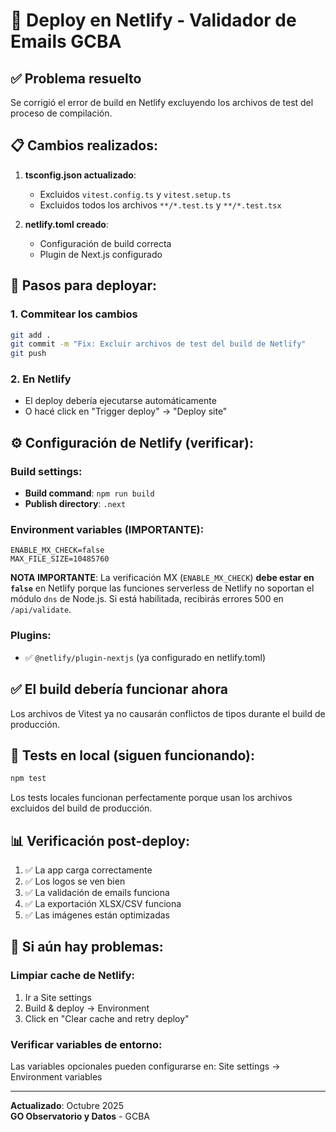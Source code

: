 # 🚀 Deploy en Netlify - Validador de Emails GCBA

## ✅ Problema resuelto

Se corrigió el error de build en Netlify excluyendo los archivos de test del proceso de compilación.

## 📋 Cambios realizados:

1. **tsconfig.json actualizado**:
   - Excluidos `vitest.config.ts` y `vitest.setup.ts`
   - Excluidos todos los archivos `**/*.test.ts` y `**/*.test.tsx`

2. **netlify.toml creado**:
   - Configuración de build correcta
   - Plugin de Next.js configurado

## 🔄 Pasos para deployar:

### 1. Commitear los cambios
```bash
git add .
git commit -m "Fix: Excluir archivos de test del build de Netlify"
git push
```

### 2. En Netlify
- El deploy debería ejecutarse automáticamente
- O hacé click en "Trigger deploy" → "Deploy site"

## ⚙️ Configuración de Netlify (verificar):

### Build settings:
- **Build command**: `npm run build`
- **Publish directory**: `.next`

### Environment variables (IMPORTANTE):
```
ENABLE_MX_CHECK=false
MAX_FILE_SIZE=10485760
```

**NOTA IMPORTANTE**: La verificación MX (`ENABLE_MX_CHECK`) **debe estar en `false`** en Netlify porque las funciones serverless de Netlify no soportan el módulo `dns` de Node.js. Si está habilitada, recibirás errores 500 en `/api/validate`.

### Plugins:
- ✅ `@netlify/plugin-nextjs` (ya configurado en netlify.toml)

## ✅ El build debería funcionar ahora

Los archivos de Vitest ya no causarán conflictos de tipos durante el build de producción.

## 🧪 Tests en local (siguen funcionando):

```bash
npm test
```

Los tests locales funcionan perfectamente porque usan los archivos excluidos del build de producción.

## 📊 Verificación post-deploy:

1. ✅ La app carga correctamente
2. ✅ Los logos se ven bien
3. ✅ La validación de emails funciona
4. ✅ La exportación XLSX/CSV funciona
5. ✅ Las imágenes están optimizadas

## 🔧 Si aún hay problemas:

### Limpiar cache de Netlify:
1. Ir a Site settings
2. Build & deploy → Environment
3. Click en "Clear cache and retry deploy"

### Verificar variables de entorno:
Las variables opcionales pueden configurarse en:
Site settings → Environment variables

---

**Actualizado**: Octubre 2025  
**GO Observatorio y Datos** - GCBA

